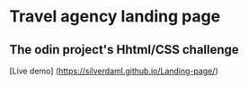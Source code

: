 # Travel agency landing page

## The odin project's Hhtml/CSS challenge

[Live demo] (https://silverdaml.github.io/Landing-page/)
